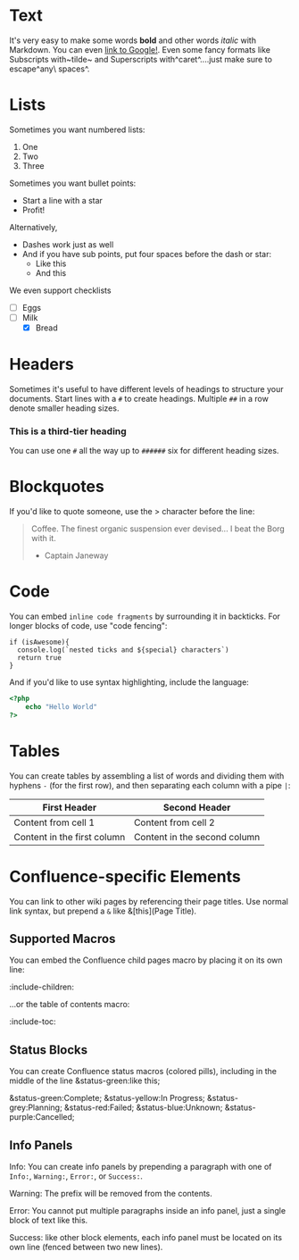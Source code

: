 # Text

It's very easy to make some words **bold** and other words *italic* with Markdown. You can even [link to Google!](http://google.com).
Even some fancy formats like Subscripts with~tilde~ and Superscripts with^caret^....just make sure to escape^any\ spaces^.

# Lists

Sometimes you want numbered lists:

1. One
2. Two
3. Three

Sometimes you want bullet points:

* Start a line with a star
* Profit!

Alternatively,

- Dashes work just as well
- And if you have sub points, put four spaces before the dash or star:
    - Like this
    - And this

We even support checklists

* [ ] Eggs
* [ ] Milk
  * [x] Bread

# Headers

Sometimes it's useful to have different levels of headings to structure your documents. Start lines with a `#` to create headings. Multiple `##` in a row denote smaller heading sizes.

### This is a third-tier heading

You can use one `#` all the way up to `######` six for different heading sizes.

# Blockquotes

If you'd like to quote someone, use the > character before the line:

> Coffee. The finest organic suspension ever devised... I beat the Borg with it.
> - Captain Janeway

# Code

You can embed `inline code fragments` by surrounding it in backticks.  For longer blocks of
code, use "code fencing":

```
if (isAwesome){
  console.log(`nested ticks and ${special} characters`)
  return true
}
```

And if you'd like to use syntax highlighting, include the language:

```php
<?php
    echo "Hello World"
?>
```

# Tables

You can create tables by assembling a list of words and dividing them with hyphens `-` (for the first row), and then separating each column with a pipe `|`:

First Header | Second Header
------------ | -------------
Content from cell 1 | Content from cell 2
Content in the first column | Content in the second column

# Confluence-specific Elements

You can link to other wiki pages by referencing their page titles.  Use normal link syntax, but prepend a `&` like &[this](Page Title).

## Supported Macros

You can embed the Confluence child pages macro by placing it on its own line:

:include-children:

...or the table of contents macro:

:include-toc:

## Status Blocks

You can create Confluence status macros (colored pills), including in the middle of the line &status-green:like this;

&status-green:Complete; &status-yellow:In Progress; &status-grey:Planning; &status-red:Failed; &status-blue:Unknown; &status-purple:Cancelled;

## Info Panels

Info: You can create info panels by prepending a paragraph with one of `Info:`, `Warning:`, `Error:`, or `Success:`.

Warning: The prefix will be removed from the contents.

Error: You cannot put multiple paragraphs inside an info panel, just a single block of text
like this.

Success: like other block elements, each info panel must be located on its own line (fenced between two new lines).
